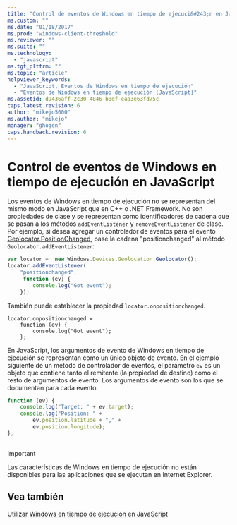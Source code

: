 ```yaml
---
title: "Control de eventos de Windows en tiempo de ejecuci&#243;n en JavaScript | Microsoft Docs"
ms.custom: ""
ms.date: "01/18/2017"
ms.prod: "windows-client-threshold"
ms.reviewer: ""
ms.suite: ""
ms.technology: 
  - "javascript"
ms.tgt_pltfrm: ""
ms.topic: "article"
helpviewer_keywords: 
  - "JavaScript, Eventos de Windows en tiempo de ejecución"
  - "Eventos de Windows en tiempo de ejecución [JavaScript]"
ms.assetid: d9436aff-2c30-4846-b8df-eaa3e63fd75c
caps.latest.revision: 6
author: "mikejo5000"
ms.author: "mikejo"
manager: "ghogen"
caps.handback.revision: 6
---
```

# Control de eventos de Windows en tiempo de ejecuci&#243;n en JavaScript
Los eventos de Windows en tiempo de ejecución no se representan del mismo modo en JavaScript que en C\+\+ o .NET Framework.  No son propiedades de clase y se representan como identificadores de cadena que se pasan a los métodos `addEventListener` y `removeEventListener` de clase.  Por ejemplo, si desea agregar un controlador de eventos para el evento [Geolocator.PositionChanged](http://msdn.microsoft.com/library/windows/apps/xaml/windows.devices.geolocation.geolocator.positionchanged.aspx), pase la cadena "positionchanged" al método `Geolocator.addEventListener`:  
  
```javascript  
var locator =  new Windows.Devices.Geolocation.Geolocator();  
locator.addEventListener(  
    "positionchanged",   
     function (ev) {  
        console.log("Got event");  
    });  
```  
  
 También puede establecer la propiedad `locator.onpositionchanged`.  
  
```  
locator.onpositionchanged =    
    function (ev) {  
        console.log("Got event");  
    };  
```  
  
 En JavaScript, los argumentos de evento de Windows en tiempo de ejecución se representan como un único objeto de evento.  En el ejemplo siguiente de un método de controlador de eventos, el parámetro `ev` es un objeto que contiene tanto el remitente \(la propiedad de destino\) como el resto de argumentos de evento.  Los argumentos de evento son los que se documentan para cada evento.  
  
```javascript  
function (ev) {  
    console.log("Target: " + ev.target);  
    console.log("Position: " +  
        ev.position.latitude + "," +  
        ev.position.longitude);  
};  
  
```  
  
> [!IMPORTANT]
>  Las características de Windows en tiempo de ejecución no están disponibles para las aplicaciones que se ejecutan en Internet Explorer.  
  
## Vea también  
 [Utilizar Windows en tiempo de ejecución en JavaScript](../jswinrt/using-the-windows-runtime-in-javascript.md)